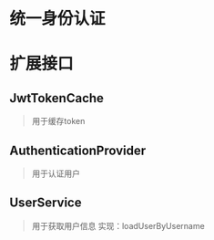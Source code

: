 # 统一身份认证

# 扩展接口

## JwtTokenCache
> 用于缓存token


## AuthenticationProvider
> 用于认证用户


## UserService
> 用于获取用户信息
> 实现：loadUserByUsername
